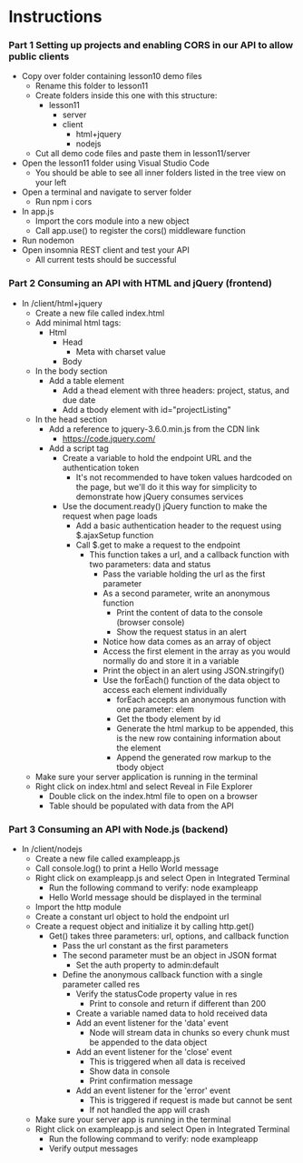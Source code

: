 # Instructions

### Part 1 Setting up projects and enabling CORS in our API to allow public clients

- Copy over folder containing lesson10 demo files
    - Rename this folder to lesson11
    - Create folders inside this one with this structure:
        - lesson11
            - server
            - client
                - html+jquery
                - nodejs
    - Cut all demo code files and paste them in lesson11/server
- Open the lesson11 folder using Visual Studio Code
    - You should be able to see all inner folders listed in the tree view on your left
- Open a terminal and navigate to server folder
    - Run npm i cors
- In app.js
    - Import the cors module into a new object
    - Call app.use() to register the cors() middleware function
- Run nodemon
- Open insomnia REST client and test your API
    - All current tests should be successful

### Part 2 Consuming an API with HTML and jQuery (frontend)

- In /client/html+jquery
    - Create a new file called index.html
    - Add minimal html tags:
        - Html
            - Head
                - Meta with charset value
            - Body
    - In the body section
        - Add a table element
            - Add a thead element with three headers: project, status, and due date
            - Add a tbody element with id="projectListing"
    - In the head section
        - Add a reference to jquery-3.6.0.min.js from the CDN link
            - https://code.jquery.com/ 
        - Add a script tag
            - Create a variable to hold the endpoint URL and the authentication token
                - It's not recommended to have token values hardcoded on the page, but we'll do it this way for simplicity to demonstrate how jQuery consumes services
            -  Use the document.ready() jQuery function to make the request when page loads
                - Add a basic authentication header to the request using $.ajaxSetup function
                - Call $.get to make a request to the endpoint
                    - This function takes a url, and a callback function with two parameters: data and status
                        - Pass the variable holding the url as the first parameter
                        - As a second parameter, write an anonymous function
                            - Print the content of data to the console (browser console)
                            - Show the request status in an alert
                        - Notice how data comes as an array of object
                        - Access the first element in the array as you would normally do and store it in a variable
                        - Print the object in an alert using JSON.stringify()
                        - Use the forEach() function of the data object to access each element individually
                            - forEach accepts an anonymous function with one parameter: elem
                            - Get the tbody element by id
                            - Generate the html markup to be appended, this is the new row containing information about the element
                            - Append the generated row markup to the tbody object
    - Make sure your server application is running in the terminal
    - Right click on index.html and select Reveal in File Explorer
        - Double click on the index.html file to open on a browser
        - Table should be populated with data from the API
        
### Part 3 Consuming an API with Node.js (backend)

- In /client/nodejs
    - Create a new file called exampleapp.js
    - Call console.log() to print a Hello World message
    - Right click on exampleapp.js and select Open in Integrated Terminal
        - Run the following command to verify: node exampleapp
        - Hello World message should be displayed in the terminal
    -  Import the http module
    - Create a constant url object to hold the endpoint url
    - Create a request object and initialize it by calling http.get()
        - Get() takes three parameters: url, options, and callback function
            - Pass the url constant as the first parameters
            - The second parameter must be an object in JSON format
                - Set the auth property to admin:default
            - Define the anonymous callback function with a single parameter called res
                - Verify the statusCode property value in res
                    - Print to console and return if different than 200
                - Create a variable named data to hold received data
                - Add an event listener for the 'data' event
                    - Node will stream data in chunks so every chunk must be appended to the data object
                - Add an event listener for the 'close' event
                    - This is triggered when all data is received
                    - Show data in console
                    - Print confirmation message
                - Add an event listener for the 'error' event
                    - This is triggered if request is made but cannot be sent
                    - If not handled the app will crash
    - Make sure your server app is running in the terminal
    - Right click on exampleapp.js and select Open in Integrated Terminal
        - Run the following command to verify: node exampleapp
        - Verify output messages